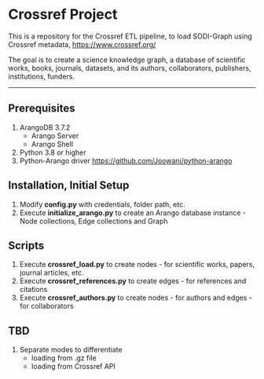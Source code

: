 # Crossref Project
This is a repository for the Crossref ETL pipeline, to load SODI-Graph using Crossref metadata, https://www.crossref.org/

The goal is to create a science knowledge graph, a database of scientific works, books, journals, datasets, and its authors, collaborators, publishers, institutions, funders. 
___
## Prerequisites
1. ArangoDB 3.7.2
    * Arango Server
    * Arango Shell
2. Python 3.8 or higher
3. Python-Arango driver https://github.com/Joowani/python-arango 

## Installation, Initial Setup
1. Modify **config.py** with credentials, folder path, etc.
2. Execute **initialize_arango.py** to create an Arango database instance - Node collections, Edge collections and Graph

## Scripts
1. Execute **crossref_load.py** to create nodes - for scientific works, papers, journal articles, etc.
2. Execute **crossref_references.py** to create edges - for references and citations
3. Execute **crossref_authors.py** to create nodes - for authors and edges - for collaborators

## TBD
1. Separate modes to differentiate 
    * loading from .gz file
    * loading from Crossref API

